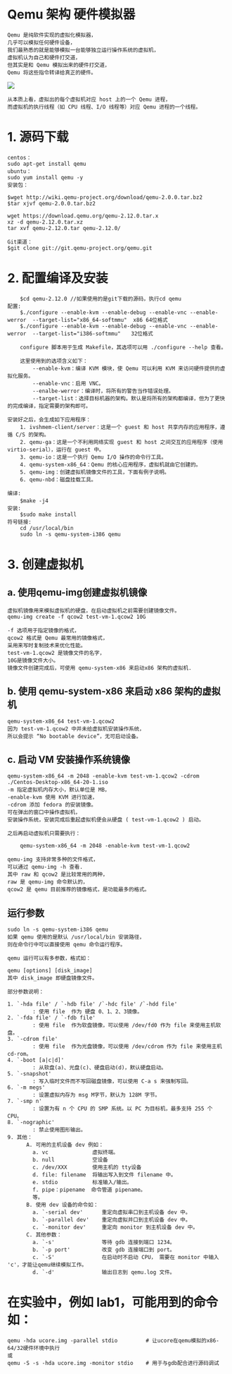 # Qemu 架构 硬件模拟器
    Qemu 是纯软件实现的虚拟化模拟器，
    几乎可以模拟任何硬件设备，
    我们最熟悉的就是能够模拟一台能够独立运行操作系统的虚拟机，
    虚拟机认为自己和硬件打交道，
    但其实是和 Qemu 模拟出来的硬件打交道，
    Qemu 将这些指令转译给真正的硬件。
![](https://images2017.cnblogs.com/blog/431521/201711/431521-20171118213522843-322721697.png)
    
    从本质上看，虚拟出的每个虚拟机对应 host 上的一个 Qemu 进程，
    而虚拟机的执行线程（如 CPU 线程、I/O 线程等）对应 Qemu 进程的一个线程。

# 1. 源码下载

    centos：
    sudo apt-get install qemu
    ubuntu：
    sudo yum install qemu -y
    安装包：
    
    $wget http://wiki.qemu-project.org/download/qemu-2.0.0.tar.bz2
    $tar xjvf qemu-2.0.0.tar.bz2
    
    wget https://download.qemu.org/qemu-2.12.0.tar.x
    xz -d qemu-2.12.0.tar.xz
    tar xvf qemu-2.12.0.tar qemu-2.12.0/
    
    Git渠道：
    $git clone git://git.qemu-project.org/qemu.git
# 2. 配置编译及安装
        $cd qemu-2.12.0 //如果使用的是git下载的源码，执行cd qemu
    配置:
        $./configure --enable-kvm --enable-debug --enable-vnc --enable-werror  --target-list="x86_64-softmmu"  x86 64位格式
        $./configure --enable-kvm --enable-debug --enable-vnc --enable-werror  --target-list="i386-softmmu"　　32位格式
    
        configure 脚本用于生成 Makefile，其选项可以用 ./configure --help 查看。
        
        这里使用到的选项含义如下：
            --enable-kvm：编译 KVM 模块，使 Qemu 可以利用 KVM 来访问硬件提供的虚拟化服务。
            --enable-vnc：启用 VNC。
            --enalbe-werror：编译时，将所有的警告当作错误处理。
            --target-list：选择目标机器的架构。默认是将所有的架构都编译，但为了更快的完成编译，指定需要的架构即可。

    安装好之后，会生成如下应用程序：
        1. ivshmem-client/server：这是一个 guest 和 host 共享内存的应用程序，遵循 C/S 的架构。
        2. qemu-ga：这是一个不利用网络实现 guest 和 host 之间交互的应用程序（使用 virtio-serial），运行在 guest 中。
        3. qemu-io：这是一个执行 Qemu I/O 操作的命令行工具。
        4. qemu-system-x86_64：Qemu 的核心应用程序，虚拟机就由它创建的。
        5. qemu-img：创建虚拟机镜像文件的工具，下面有例子说明。
        6. qemu-nbd：磁盘挂载工具。

    编译:
        $make -j4　
    安装:
        $sudo make install
    符号链接:
        cd /usr/local/bin
        sudo ln -s qemu-system-i386 qemu
        
# 3. 创建虚拟机
## a. 使用qemu-img创建虚拟机镜像
    虚拟机镜像用来模拟虚拟机的硬盘，在启动虚拟机之前需要创建镜像文件。
    qemu-img create -f qcow2 test-vm-1.qcow2 10G
    
    -f 选项用于指定镜像的格式，
    qcow2 格式是 Qemu 最常用的镜像格式，
    采用来写时复制技术来优化性能。
    test-vm-1.qcow2 是镜像文件的名字，
    10G是镜像文件大小。
    镜像文件创建完成后，可使用 qemu-system-x86 来启动x86 架构的虚拟机.
## b. 使用 qemu-system-x86 来启动 x86 架构的虚拟机
    qemu-system-x86_64 test-vm-1.qcow2
    因为 test-vm-1.qcow2 中并未给虚拟机安装操作系统，
    所以会提示 “No bootable device”，无可启动设备。

## c. 启动 VM 安装操作系统镜像
    qemu-system-x86_64 -m 2048 -enable-kvm test-vm-1.qcow2 -cdrom ./Centos-Desktop-x86_64-20-1.iso
    -m 指定虚拟机内存大小，默认单位是 MB， 
    -enable-kvm 使用 KVM 进行加速，
    -cdrom 添加 fedora 的安装镜像。
    可在弹出的窗口中操作虚拟机，
    安装操作系统，安装完成后重起虚拟机便会从硬盘 ( test-vm-1.qcow2 ) 启动。

    之后再启动虚拟机只需要执行：

        qemu-system-x86_64 -m 2048 -enable-kvm test-vm-1.qcow2

    qemu-img 支持非常多种的文件格式，
    可以通过 qemu-img -h 查看.
    其中 raw 和 qcow2 是比较常用的两种，
    raw 是 qemu-img 命令默认的，
    qcow2 是 qemu 目前推荐的镜像格式，是功能最多的格式。


## 运行参数
    sudo ln -s qemu-system-i386 qemu
    如果 qemu 使用的是默认 /usr/local/bin 安装路径，
    则在命令行中可以直接使用 qemu 命令运行程序。
    
    qemu 运行可以有多参数，格式如：
    
    qemu [options] [disk_image]
    其中 disk_image 即硬盘镜像文件。
    
    部分参数说明：

    1. `-hda file' / `-hdb file' /`-hdc file' /`-hdd file'
            : 使用 file  作为 硬盘 0、1、2、3镜像。
    2. `-fda file' / `-fdb file'
            : 使用 file  作为软盘镜像，可以使用 /dev/fd0 作为 file 来使用主机软盘。
    3. `-cdrom file'
            : 使用 file  作为光盘镜像，可以使用 /dev/cdrom 作为 file 来使用主机 cd-rom。
    4. `-boot [a|c|d]'
            : 从软盘(a)、光盘(c)、硬盘启动(d)，默认硬盘启动。
    5. `-snapshot'
            : 写入临时文件而不写回磁盘镜像，可以使用 C-a s 来强制写回。
    6. `-m megs'
            : 设置虚拟内存为 msg M字节，默认为 128M 字节。
    7. `-smp n'
            : 设置为有 n 个 CPU 的 SMP 系统。以 PC 为目标机，最多支持 255 个 CPU。
    8. `-nographic'
            : 禁止使用图形输出。
    9. 其他：
          A. 可用的主机设备 dev 例如：
            a. vc              虚拟终端。
            b. null            空设备
            c. /dev/XXX        使用主机的 tty设备
            d. file: filename  将输出写入到文件 filename 中。
            e. stdio           标准输入/输出。
            f. pipe：pipename  命令管道 pipename。
            等。
          B. 使用 dev 设备的命令如：
            a. `-serial dev'      重定向虚拟串口到主机设备 dev 中。
            b. `-parallel dev'    重定向虚拟并口到主机设备 dev 中。
            c. `-monitor dev'     重定向 monitor 到主机设备 dev 中。
          C. 其他参数：
            a. `-s'               等待 gdb 连接到端口 1234。
            b. `-p port'          改变 gdb 连接端口到 port。
            c. `-S'               在启动时不启动 CPU， 需要在 monitor 中输入 'c'，才能让qemu继续模拟工作。
            d. `-d'               输出日志到 qemu.log 文件。

# 在实验中，例如 lab1，可能用到的命令如：
    qemu -hda ucore.img -parallel stdio         # 让ucore在qemu模拟的x86-64/32硬件环境中执行
    或
    qemu -S -s -hda ucore.img -monitor stdio    # 用于与gdb配合进行源码调试


    
    
    
